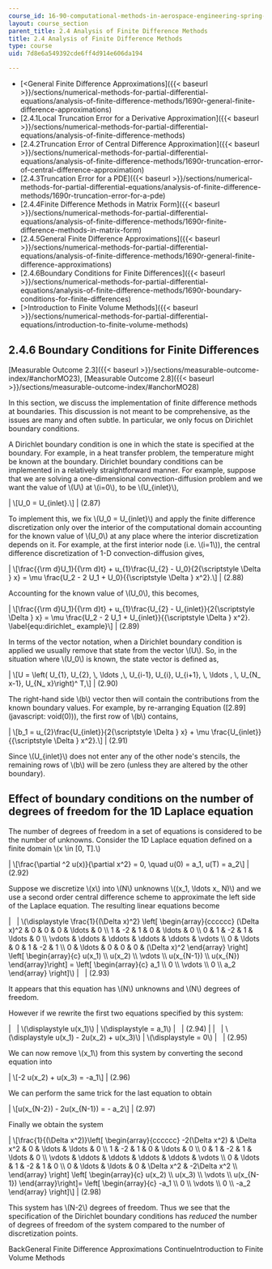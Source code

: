 ```yaml
---
course_id: 16-90-computational-methods-in-aerospace-engineering-spring-2014
layout: course_section
parent_title: 2.4 Analysis of Finite Difference Methods
title: 2.4 Analysis of Finite Difference Methods
type: course
uid: 7d8e6a549392cde6ff4d914e606da194

---
```


*   [<General Finite Difference Approximations]({{< baseurl >}}/sections/numerical-methods-for-partial-differential-equations/analysis-of-finite-difference-methods/1690r-general-finite-difference-approximations)
*   [2.4.1Local Truncation Error for a Derivative Approximation]({{< baseurl >}}/sections/numerical-methods-for-partial-differential-equations/analysis-of-finite-difference-methods)
*   [2.4.2Truncation Error of Central Difference Approximation]({{< baseurl >}}/sections/numerical-methods-for-partial-differential-equations/analysis-of-finite-difference-methods/1690r-truncation-error-of-central-difference-approximation)
*   [2.4.3Truncation Error for a PDE]({{< baseurl >}}/sections/numerical-methods-for-partial-differential-equations/analysis-of-finite-difference-methods/1690r-truncation-error-for-a-pde)
*   [2.4.4Finite Difference Methods in Matrix Form]({{< baseurl >}}/sections/numerical-methods-for-partial-differential-equations/analysis-of-finite-difference-methods/1690r-finite-difference-methods-in-matrix-form)
*   [2.4.5General Finite Difference Approximations]({{< baseurl >}}/sections/numerical-methods-for-partial-differential-equations/analysis-of-finite-difference-methods/1690r-general-finite-difference-approximations)
*   [2.4.6Boundary Conditions for Finite Differences]({{< baseurl >}}/sections/numerical-methods-for-partial-differential-equations/analysis-of-finite-difference-methods/1690r-boundary-conditions-for-finite-differences)
*   [\>Introduction to Finite Volume Methods]({{< baseurl >}}/sections/numerical-methods-for-partial-differential-equations/introduction-to-finite-volume-methods)

2.4.6 Boundary Conditions for Finite Differences
------------------------------------------------

[Measurable Outcome 2.3]({{< baseurl >}}/sections/measurable-outcome-index/#anchorMO23), [Measurable Outcome 2.8]({{< baseurl >}}/sections/measurable-outcome-index/#anchorMO28)

In this section, we discuss the implementation of finite difference methods at boundaries. This discussion is not meant to be comprehensive, as the issues are many and often subtle. In particular, we only focus on Dirichlet boundary conditions.

A Dirichlet boundary condition is one in which the state is specified at the boundary. For example, in a heat transfer problem, the temperature might be known at the boundary. Dirichlet boundary conditions can be implemented in a relatively straightforward manner. For example, suppose that we are solving a one-dimensional convection-diffusion problem and we want the value of \\(U\\) at \\(i=0\\), to be \\(U\_{inlet}\\),

| \\\[U\_0 = U\_{inlet}.\\\] | (2.87) 

To implement this, we fix \\(U\_0 = U\_{inlet}\\) and apply the finite difference discretization only over the interior of the computational domain accounting for the known value of \\(U\_0\\) at any place where the interior discretization depends on it. For example, at the first interior node (i.e. \\(i=1\\)), the central difference discretization of 1-D convection-diffusion gives,

| \\\[\\frac{{\\rm d}U\_1}{{\\rm d}t} + u\_{1}\\frac{U\_{2} - U\_0}{2{\\scriptstyle \\Delta } x} = \\mu \\frac{U\_2 - 2 U\_1 + U\_0}{{\\scriptstyle \\Delta } x^2}.\\\] | (2.88) 

Accounting for the known value of \\(U\_0\\), this becomes,

| \\\[\\frac{{\\rm d}U\_1}{{\\rm d}t} + u\_{1}\\frac{U\_{2} - U\_{inlet}}{2{\\scriptstyle \\Delta } x} = \\mu \\frac{U\_2 - 2 U\_1 + U\_{inlet}}{{\\scriptstyle \\Delta } x^2}. \\label{equ:dirichlet\_ example}\\\] | (2.89) 

In terms of the vector notation, when a Dirichlet boundary condition is applied we usually remove that state from the vector \\(U\\). So, in the situation where \\(U\_0\\) is known, the state vector is defined as,

| \\\[U = \\left( U\_{1}, U\_{2}, \\, \\ldots ,\\, U\_{i-1}, U\_{i}, U\_{i+1}, \\, \\ldots , \\, U\_{N\_ x-1}, U\_{N\_ x}\\right)^ T,\\\] | (2.90) 

The right-hand side \\(b\\) vector then will contain the contributions from the known boundary values. For example, by re-arranging Equation ([2.89](javascript: void(0))), the first row of \\(b\\) contains,

| \\\[b\_1 = u\_{2}\\frac{U\_{inlet}}{2{\\scriptstyle \\Delta } x} + \\mu \\frac{U\_{inlet}}{{\\scriptstyle \\Delta } x^2}.\\\] | (2.91) 

Since \\(U\_{inlet}\\) does not enter any of the other node's stencils, the remaining rows of \\(b\\) will be zero (unless they are altered by the other boundary).

Effect of boundary conditions on the number of degrees of freedom for the 1D Laplace equation
---------------------------------------------------------------------------------------------

The number of degrees of freedom in a set of equations is considered to be the number of unknowns. Consider the 1D Laplace equation defined on a finite domain \\(x \\in \[0, T\].\\)

| \\\[\\frac{\\partial ^2 u(x)}{\\partial x^2} = 0, \\quad u(0) = a\_1, u(T) = a\_2\\\] | (2.92) 

Suppose we discretize \\(x\\) into \\(N\\) unknowns \\((x\_1, \\ldots x\_ N)\\) and we use a second order central difference scheme to approximate the left side of the Laplace equation. The resulting linear equations become

| &nbsp; | \\(\\displaystyle \\frac{1}{(\\Delta x)^2} \\left\[ \\begin{array}{cccccc} (\\Delta x)^2 & 0 & 0 & 0 & \\ldots & 0 \\\\ 1 & -2 & 1 & 0 & \\ldots & 0 \\\\ 0 & 1 & -2 & 1 & \\ldots & 0 \\\\ \\vdots & \\ddots & \\ddots & \\ddots & \\ddots & \\vdots \\\\ 0 & \\ldots & 0 & 1 & -2 & 1 \\\\ 0 & \\ldots & 0 & 0 & 0 & (\\Delta x)^2 \\end{array} \\right\] \\left\[ \\begin{array}{c} u(x\_1) \\\\ u(x\_2) \\\\ \\vdots \\\\ u(x\_{N-1}) \\\\ u(x\_{N}) \\end{array}\\right\] = \\left\[ \\begin{array}{c} a\_1 \\\\ 0 \\\\ \\vdots \\\\ 0 \\\\ a\_2 \\end{array} \\right\]\\) | &nbsp; | (2.93) 

It appears that this equation has \\(N\\) unknowns and \\(N\\) degrees of freedom.

However if we rewrite the first two equations specified by this system:

| &nbsp; | \\(\\displaystyle u(x\_1)\\) | \\(\\displaystyle = a\_1\\) | &nbsp; | (2.94) |
| &nbsp; | \\(\\displaystyle u(x\_1) - 2u(x\_2) + u(x\_3)\\) | \\(\\displaystyle = 0\\) | &nbsp; | (2.95) 

We can now remove \\(x\_1\\) from this system by converting the second equation into

| \\\[-2 u(x\_2) + u(x\_3) = -a\_1\\\] | (2.96) 

We can perform the same trick for the last equation to obtain

| \\\[u(x\_{N-2}) - 2u(x\_{N-1}) = - a\_2\\\] | (2.97) 

Finally we obtain the system

| \\\[\\frac{1}{(\\Delta x^2)}\\left\[ \\begin{array}{cccccc} -2(\\Delta x^2) & \\Delta x^2 & 0 & \\ldots & \\ldots & 0 \\\\ 1 & -2 & 1 & 0 & \\ldots & 0 \\\\ 0 & 1 & -2 & 1 & \\ldots & 0 \\\\ \\vdots & \\ddots & \\ddots & \\ddots & \\ddots & \\vdots \\\\ 0 & \\ldots & 1 & -2 & 1 & 0 \\\\ 0 & \\ldots & \\ldots & 0 & \\Delta x^2 & -2\\Delta x^2 \\\\ \\end{array} \\right\] \\left\[ \\begin{array}{c} u(x\_2) \\\\ u(x\_3) \\\\ \\vdots \\\\ u(x\_{N-1}) \\end{array}\\right\]= \\left\[ \\begin{array}{c} -a\_1 \\\\ 0 \\\\ \\vdots \\\\ 0 \\\\ -a\_2 \\end{array} \\right\]\\\] | (2.98) 

This system has \\(N-2\\) degrees of freedom. Thus we see that the specification of the Dirichlet boundary conditions has _reduced_ the number of degrees of freedom of the system compared to the number of discretization points.

BackGeneral Finite Difference Approximations ContinueIntroduction to Finite Volume Methods